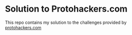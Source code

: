 # Solution to Protohackers.com

This repo contains my solution to the challenges provided by [protohackers.com](https://protohackers.com)
